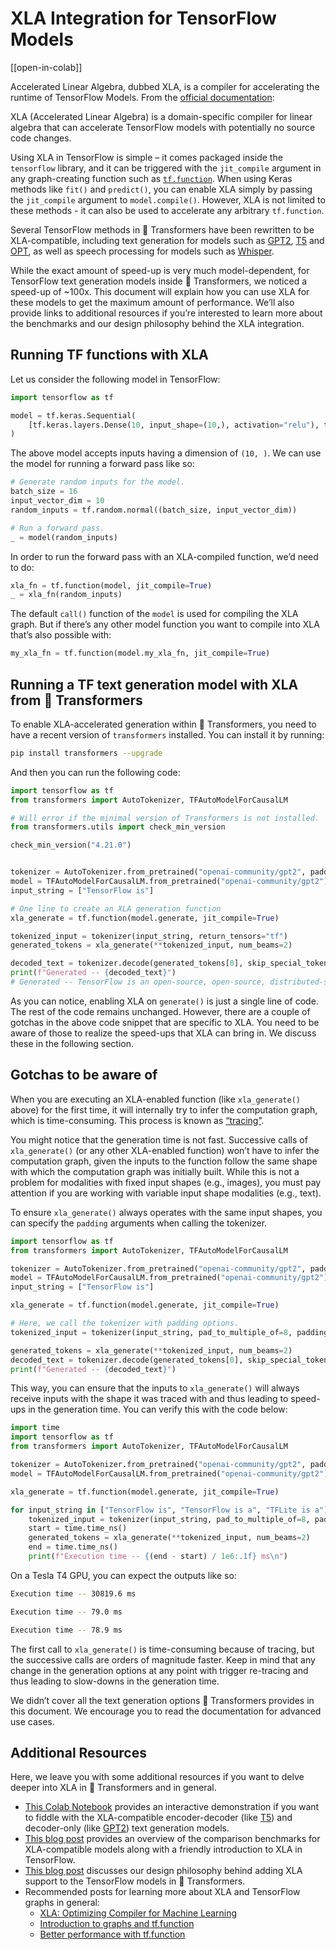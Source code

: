<!--Copyright 2023 The HuggingFace Team. All rights reserved.

Licensed under the Apache License, Version 2.0 (the "License"); you may not use this file except in compliance with
the License. You may obtain a copy of the License at

http://www.apache.org/licenses/LICENSE-2.0

Unless required by applicable law or agreed to in writing, software distributed under the License is distributed on
an "AS IS" BASIS, WITHOUT WARRANTIES OR CONDITIONS OF ANY KIND, either express or implied. See the License for the
specific language governing permissions and limitations under the License.

⚠️ Note that this file is in Markdown but contain specific syntax for our doc-builder (similar to MDX) that may not be
rendered properly in your Markdown viewer.

-->

# XLA Integration for TensorFlow Models

[[open-in-colab]]

Accelerated Linear Algebra, dubbed XLA, is a compiler for accelerating the runtime of TensorFlow Models. From the [official documentation](https://www.tensorflow.org/xla):

XLA (Accelerated Linear Algebra) is a domain-specific compiler for linear algebra that can accelerate TensorFlow models with potentially no source code changes.

Using XLA in TensorFlow is simple – it comes packaged inside the `tensorflow` library, and it can be triggered with the `jit_compile` argument in any graph-creating function such as [`tf.function`](https://www.tensorflow.org/guide/intro_to_graphs). When using Keras methods like `fit()` and `predict()`, you can enable XLA simply by passing the `jit_compile` argument to `model.compile()`. However, XLA is not limited to these methods - it can also be used to accelerate any arbitrary `tf.function`.

Several TensorFlow methods in 🤗 Transformers have been rewritten to be XLA-compatible, including text generation for models such as [GPT2](https://huggingface.co/docs/transformers/model_doc/gpt2), [T5](https://huggingface.co/docs/transformers/model_doc/t5) and [OPT](https://huggingface.co/docs/transformers/model_doc/opt), as well as speech processing for models such as [Whisper](https://huggingface.co/docs/transformers/model_doc/whisper).

While the exact amount of speed-up is very much model-dependent, for TensorFlow text generation models inside 🤗 Transformers, we noticed a speed-up of ~100x. This document will explain how you can use XLA for these models to get the maximum amount of performance. We’ll also provide links to additional resources if you’re interested to learn more about the benchmarks and our design philosophy behind the XLA integration.

## Running TF functions with XLA

Let us consider the following model in TensorFlow:

```py
import tensorflow as tf

model = tf.keras.Sequential(
    [tf.keras.layers.Dense(10, input_shape=(10,), activation="relu"), tf.keras.layers.Dense(5, activation="softmax")]
)
```

The above model accepts inputs having a dimension of `(10, )`. We can use the model for running a forward pass like so:

```py
# Generate random inputs for the model.
batch_size = 16
input_vector_dim = 10
random_inputs = tf.random.normal((batch_size, input_vector_dim))

# Run a forward pass.
_ = model(random_inputs)
```

In order to run the forward pass with an XLA-compiled function, we’d need to do:

```py
xla_fn = tf.function(model, jit_compile=True)
_ = xla_fn(random_inputs)
```

The default `call()` function of the `model` is used for compiling the XLA graph. But if there’s any other model function you want to compile into XLA that’s also possible with:

```py
my_xla_fn = tf.function(model.my_xla_fn, jit_compile=True)
```

## Running a TF text generation model with XLA from 🤗 Transformers

To enable XLA-accelerated generation within 🤗 Transformers, you need to have a recent version of `transformers` installed. You can install it by running:

```bash
pip install transformers --upgrade
```

And then you can run the following code:

```py
import tensorflow as tf
from transformers import AutoTokenizer, TFAutoModelForCausalLM

# Will error if the minimal version of Transformers is not installed.
from transformers.utils import check_min_version

check_min_version("4.21.0")


tokenizer = AutoTokenizer.from_pretrained("openai-community/gpt2", padding_side="left", pad_token="</s>")
model = TFAutoModelForCausalLM.from_pretrained("openai-community/gpt2")
input_string = ["TensorFlow is"]

# One line to create an XLA generation function
xla_generate = tf.function(model.generate, jit_compile=True)

tokenized_input = tokenizer(input_string, return_tensors="tf")
generated_tokens = xla_generate(**tokenized_input, num_beams=2)

decoded_text = tokenizer.decode(generated_tokens[0], skip_special_tokens=True)
print(f"Generated -- {decoded_text}")
# Generated -- TensorFlow is an open-source, open-source, distributed-source application # framework for the
```

As you can notice, enabling XLA on `generate()` is just a single line of code. The rest of the code remains unchanged. However, there are a couple of gotchas in the above code snippet that are specific to XLA. You need to be aware of those to realize the speed-ups that XLA can bring in. We discuss these in the following section. 

## Gotchas to be aware of

When you are executing an XLA-enabled function (like `xla_generate()` above) for the first time, it will internally try to infer the computation graph, which is time-consuming.  This process is known as [“tracing”](https://www.tensorflow.org/guide/intro_to_graphs#when_is_a_function_tracing). 

You might notice that the generation time is not fast. Successive calls of `xla_generate()` (or any other XLA-enabled function) won’t have to infer the computation graph, given the inputs to the function follow the same shape with which the computation graph was initially built. While this is not a problem for modalities with fixed input shapes (e.g., images), you must pay attention if you are working with variable input shape modalities (e.g., text).

To ensure `xla_generate()` always operates with the same input shapes, you can specify the `padding` arguments when calling the tokenizer. 

```py
import tensorflow as tf
from transformers import AutoTokenizer, TFAutoModelForCausalLM

tokenizer = AutoTokenizer.from_pretrained("openai-community/gpt2", padding_side="left", pad_token="</s>")
model = TFAutoModelForCausalLM.from_pretrained("openai-community/gpt2")
input_string = ["TensorFlow is"]

xla_generate = tf.function(model.generate, jit_compile=True)

# Here, we call the tokenizer with padding options.
tokenized_input = tokenizer(input_string, pad_to_multiple_of=8, padding=True, return_tensors="tf")

generated_tokens = xla_generate(**tokenized_input, num_beams=2)
decoded_text = tokenizer.decode(generated_tokens[0], skip_special_tokens=True)
print(f"Generated -- {decoded_text}")
```

This way, you can ensure that the inputs to `xla_generate()` will always receive inputs with the shape it was traced with and thus leading to speed-ups in the generation time. You can verify this with the code below:

```py
import time
import tensorflow as tf
from transformers import AutoTokenizer, TFAutoModelForCausalLM

tokenizer = AutoTokenizer.from_pretrained("openai-community/gpt2", padding_side="left", pad_token="</s>")
model = TFAutoModelForCausalLM.from_pretrained("openai-community/gpt2")

xla_generate = tf.function(model.generate, jit_compile=True)

for input_string in ["TensorFlow is", "TensorFlow is a", "TFLite is a"]:
    tokenized_input = tokenizer(input_string, pad_to_multiple_of=8, padding=True, return_tensors="tf")
    start = time.time_ns()
    generated_tokens = xla_generate(**tokenized_input, num_beams=2)
    end = time.time_ns()
    print(f"Execution time -- {(end - start) / 1e6:.1f} ms\n")
```

On a Tesla T4 GPU, you can expect the outputs like so:

```bash
Execution time -- 30819.6 ms

Execution time -- 79.0 ms

Execution time -- 78.9 ms
```
The first call to `xla_generate()` is time-consuming because of tracing, but the successive calls are orders of magnitude faster. Keep in mind that any change in the generation options at any point with trigger re-tracing and thus leading to slow-downs in the generation time. 

We didn’t cover all the text generation options 🤗 Transformers provides in this document. We encourage you to read the documentation for advanced use cases.

## Additional Resources

Here, we leave you with some additional resources if you want to delve deeper into XLA in 🤗 Transformers and in general. 
 
* [This Colab Notebook](https://colab.research.google.com/github/huggingface/blog/blob/main/notebooks/91_tf_xla_generate.ipynb) provides an interactive demonstration if you want to fiddle with the XLA-compatible encoder-decoder (like [T5](https://huggingface.co/docs/transformers/model_doc/t5)) and decoder-only (like [GPT2](https://huggingface.co/docs/transformers/model_doc/gpt2)) text generation models. 
* [This blog post](https://huggingface.co/blog/tf-xla-generate) provides an overview of the comparison benchmarks for XLA-compatible models along with a friendly introduction to XLA in TensorFlow. 
* [This blog post](https://blog.tensorflow.org/2022/11/how-hugging-face-improved-text-generation-performance-with-xla.html) discusses our design philosophy behind adding XLA support to the TensorFlow models in 🤗 Transformers. 
* Recommended posts for learning more about XLA and TensorFlow graphs in general:
    * [XLA: Optimizing Compiler for Machine Learning](https://www.tensorflow.org/xla)
    * [Introduction to graphs and tf.function](https://www.tensorflow.org/guide/intro_to_graphs)
    * [Better performance with tf.function](https://www.tensorflow.org/guide/function) 